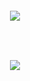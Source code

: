 
<pre align="center">
<span style="color:#00FF00; font-family:monospace;">
<p align="center">
  <img src="https://readme-typing-svg.herokuapp.com/?lines=>+python;>+telegram+bots;>+django;>+flutter;>+laravel&center=true&width=380&height=45&color=00FF00">
</p>
<p align="center">
  <img src="https://readme-typing-svg.herokuapp.com/?lines=>+html+css+js;>+flet;>+php;>+figma&center=true&width=380&height=45&color=00FF00">
</p>
</span>
</pre>



